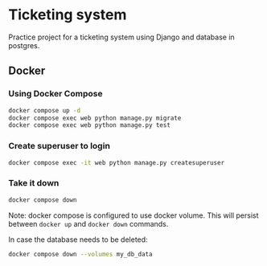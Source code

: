 # Ticketing system

Practice project for a ticketing system using Django and database in postgres. 

## Docker

 ### Using Docker Compose

```bash
docker compose up -d
docker compose exec web python manage.py migrate
docker compose exec web python manage.py test
```

### Create superuser to login

```bash
docker compose exec -it web python manage.py createsuperuser
```

### Take it down

```bash
docker compose down
```

Note: docker compose is configured to use docker volume. This will persist between `docker up` and `docker down` commands. 

In case the database needs to be deleted:
```bash
docker compose down --volumes my_db_data
```
